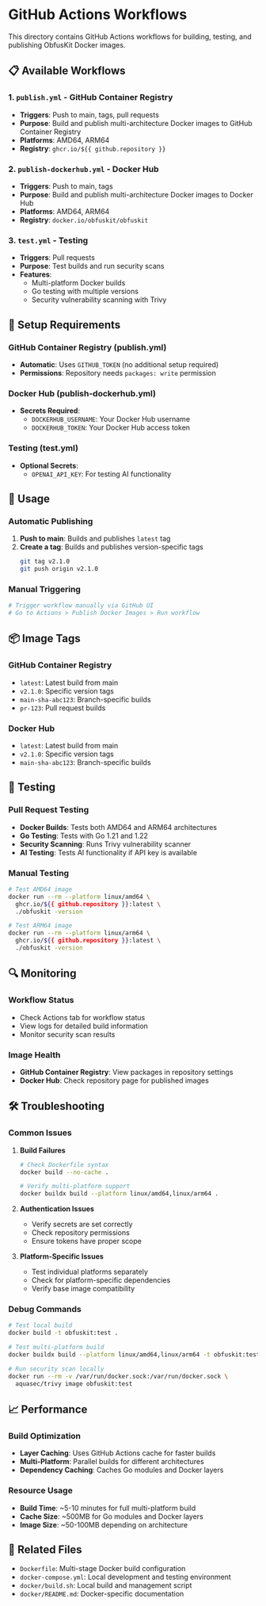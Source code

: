 # GitHub Actions Workflows

This directory contains GitHub Actions workflows for building, testing, and publishing ObfusKit Docker images.

## 📋 Available Workflows

### 1. `publish.yml` - GitHub Container Registry
- **Triggers**: Push to main, tags, pull requests
- **Purpose**: Build and publish multi-architecture Docker images to GitHub Container Registry
- **Platforms**: AMD64, ARM64
- **Registry**: `ghcr.io/${{ github.repository }}`

### 2. `publish-dockerhub.yml` - Docker Hub
- **Triggers**: Push to main, tags
- **Purpose**: Build and publish multi-architecture Docker images to Docker Hub
- **Platforms**: AMD64, ARM64
- **Registry**: `docker.io/obfuskit/obfuskit`

### 3. `test.yml` - Testing
- **Triggers**: Pull requests
- **Purpose**: Test builds and run security scans
- **Features**: 
  - Multi-platform Docker builds
  - Go testing with multiple versions
  - Security vulnerability scanning with Trivy

## 🔧 Setup Requirements

### GitHub Container Registry (publish.yml)
- **Automatic**: Uses `GITHUB_TOKEN` (no additional setup required)
- **Permissions**: Repository needs `packages: write` permission

### Docker Hub (publish-dockerhub.yml)
- **Secrets Required**:
  - `DOCKERHUB_USERNAME`: Your Docker Hub username
  - `DOCKERHUB_TOKEN`: Your Docker Hub access token

### Testing (test.yml)
- **Optional Secrets**:
  - `OPENAI_API_KEY`: For testing AI functionality

## 🚀 Usage

### Automatic Publishing
1. **Push to main**: Builds and publishes `latest` tag
2. **Create a tag**: Builds and publishes version-specific tags
   ```bash
   git tag v2.1.0
   git push origin v2.1.0
   ```

### Manual Triggering
```bash
# Trigger workflow manually via GitHub UI
# Go to Actions > Publish Docker Images > Run workflow
```

## 📦 Image Tags

### GitHub Container Registry
- `latest`: Latest build from main
- `v2.1.0`: Specific version tags
- `main-sha-abc123`: Branch-specific builds
- `pr-123`: Pull request builds

### Docker Hub
- `latest`: Latest build from main
- `v2.1.0`: Specific version tags
- `main-sha-abc123`: Branch-specific builds

## 🧪 Testing

### Pull Request Testing
- **Docker Builds**: Tests both AMD64 and ARM64 architectures
- **Go Testing**: Tests with Go 1.21 and 1.22
- **Security Scanning**: Runs Trivy vulnerability scanner
- **AI Testing**: Tests AI functionality if API key is available

### Manual Testing
```bash
# Test AMD64 image
docker run --rm --platform linux/amd64 \
  ghcr.io/${{ github.repository }}:latest \
  ./obfuskit -version

# Test ARM64 image
docker run --rm --platform linux/arm64 \
  ghcr.io/${{ github.repository }}:latest \
  ./obfuskit -version
```

## 🔍 Monitoring

### Workflow Status
- Check Actions tab for workflow status
- View logs for detailed build information
- Monitor security scan results

### Image Health
- **GitHub Container Registry**: View packages in repository settings
- **Docker Hub**: Check repository page for published images

## 🛠️ Troubleshooting

### Common Issues

1. **Build Failures**
   ```bash
   # Check Dockerfile syntax
   docker build --no-cache .
   
   # Verify multi-platform support
   docker buildx build --platform linux/amd64,linux/arm64 .
   ```

2. **Authentication Issues**
   - Verify secrets are set correctly
   - Check repository permissions
   - Ensure tokens have proper scope

3. **Platform-Specific Issues**
   - Test individual platforms separately
   - Check for platform-specific dependencies
   - Verify base image compatibility

### Debug Commands
```bash
# Test local build
docker build -t obfuskit:test .

# Test multi-platform build
docker buildx build --platform linux/amd64,linux/arm64 -t obfuskit:test .

# Run security scan locally
docker run --rm -v /var/run/docker.sock:/var/run/docker.sock \
  aquasec/trivy image obfuskit:test
```

## 📈 Performance

### Build Optimization
- **Layer Caching**: Uses GitHub Actions cache for faster builds
- **Multi-Platform**: Parallel builds for different architectures
- **Dependency Caching**: Caches Go modules and Docker layers

### Resource Usage
- **Build Time**: ~5-10 minutes for full multi-platform build
- **Cache Size**: ~500MB for Go modules and Docker layers
- **Image Size**: ~50-100MB depending on architecture

## 🔗 Related Files

- `Dockerfile`: Multi-stage Docker build configuration
- `docker-compose.yml`: Local development and testing environment
- `docker/build.sh`: Local build and management script
- `docker/README.md`: Docker-specific documentation
